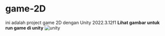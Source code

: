 # game-2D
ini adalah project game 2D dengan Unity 2022.3.12f1
**Lihat gambar untuk run game di unity**
![unity](https://github.com/Anamkhoirull001/game-2D/assets/110075674/a3995b2f-f9fe-45d1-9a38-9e8e4e2bec92)
